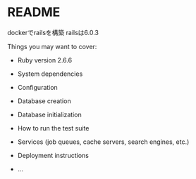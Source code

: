 # README
dockerでrailsを構築
railsは6.0.3

Things you may want to cover:

* Ruby version
2.6.6

* System dependencies

* Configuration

* Database creation

* Database initialization

* How to run the test suite

* Services (job queues, cache servers, search engines, etc.)

* Deployment instructions

* ...
